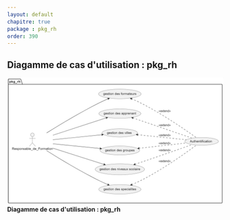 ```yaml
---
layout: default
chapitre: true
package : pkg_rh
order: 390
---
```


## Diagamme de cas d'utilisation : pkg_rh

![Diagamme de cas d'utilisation : pkg_rh](./images/use-case.PNG)
**Diagamme de cas d'utilisation : pkg_rh**
